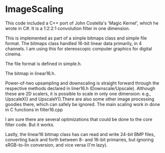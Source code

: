 # ImageScaling
This code included a C++ port of John Costella's 'Magic Kernel', which he wrote in C#.  It is a 1:2:2:1 convolution filter in one dimension.

This is implemented as part of a simple bitmaps class and simple file format.  The bitmaps class handled 16-bit linear data primarily, in 4 channels.  I am using this for stereoscopic computer graphics for digital cinema.

The file format is defined in simple.h.

The bitmap in linear16.h.  

Power-of-two upsampling and downscaling is straight forward through the respective methods declared in liner16.h (Downscale/Upscale).  Although these are 2D scalers, it is possible to scale in only one dimension: e.g., UpscaleX() and UpscaleY().There are also some other image processing goodies there, which can safely be ignored.  The main scaling work in done in C functions in filter16.cpp

I am sure there are several optimizations that could be done to the core filter code.  But it works.

Lastly, the linear16 bitmap class has can read and write 24-bit BMP files, converting back and forth between 8- and 16-bit primaries, but ignoring sRGB-to-lin conversion, and vice versa (I'm lazy).


